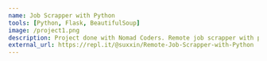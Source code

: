 ```yaml
---
name: Job Scrapper with Python
tools: [Python, Flask, BeautifulSoup]
image: /project1.png
description: Project done with Nomad Coders. Remote job scrapper with python. The jobs are from stackoverflow.com, weworkremotely.com, and remoteok.io. Also supports to export the jobs as csv files.
external_url: https://repl.it/@suxxin/Remote-Job-Scrapper-with-Python
---
```

